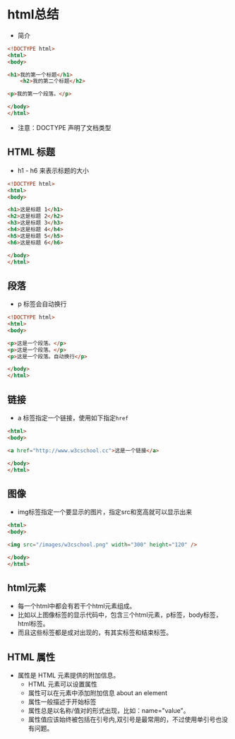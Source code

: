 # html总结

- 简介

```html
<!DOCTYPE html>
<html>
<body>

<h1>我的第一个标题</h1>
	<h2>我的第二个标题</h2>

<p>我的第一个段落。</p>

</body>
</html>
```

- 注意：DOCTYPE 声明了文档类型

## HTML 标题
- h1 - h6 来表示标题的大小

```html
<!DOCTYPE html>
<html>
<body>

<h1>这是标题 1</h1>
<h2>这是标题 2</h2>
<h3>这是标题 3</h3>
<h4>这是标题 4</h4>
<h5>这是标题 5</h5>
<h6>这是标题 6</h6>

</body>
</html>
```

## 段落
- p 标签会自动换行

```html
<!DOCTYPE html>
<html>
<body>

<p>这是一个段落。</p>
<p>这是一个段落。</p>
<p>这是一个段落。自动换行</p>

</body>
</html>
```

## 链接
- a 标签指定一个链接，使用如下指定`href`

```html
<html>
<body>

<a href="http://www.w3cschool.cc">这是一个链接</a>

</body>
</html>
```
## 图像
- img标签指定一个要显示的图片，指定src和宽高就可以显示出来

```html
<html>
<body>

<img src="/images/w3cschool.png" width="300" height="120" />

</body>
</html>
```

## html元素
- 每一个html中都会有若干个html元素组成。
- 比如以上图像标签的显示代码中，包含三个html元素，p标签，body标签，html标签。
- 而且这些标签都是成对出现的，有其实标签和结束标签。

## HTML 属性
- 属性是 HTML 元素提供的附加信息。
    - HTML 元素可以设置属性
    - 属性可以在元素中添加附加信息 about an element
    - 属性一般描述于开始标签
    - 属性总是以名称/值对的形式出现，比如：name="value"。
    - 属性值应该始终被包括在引号内,双引号是最常用的，不过使用单引号也没有问题。